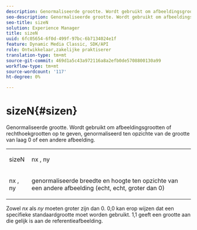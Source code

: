 ```yaml
---
description: Genormaliseerde grootte. Wordt gebruikt om afbeeldingsgrootten of rechthoekgrootten op te geven, genormaliseerd ten opzichte van de grootte van laag 0 of een andere afbeelding.
seo-description: Genormaliseerde grootte. Wordt gebruikt om afbeeldingsgrootten of rechthoekgrootten op te geven, genormaliseerd ten opzichte van de grootte van laag 0 of een andere afbeelding.
seo-title: sizeN
solution: Experience Manager
title: sizeN
uuid: 6fc05654-6f0d-499f-97bc-6b7134024e1f
feature: Dynamic Media Classic, SDK/API
role: Ontwikkelaar,zakelijke praktiserer
translation-type: tm+mt
source-git-commit: 469d1a5c43a972116a8a2efb0de5708800130a99
workflow-type: tm+mt
source-wordcount: '117'
ht-degree: 0%

---
```



# sizeN{#sizen}

Genormaliseerde grootte. Wordt gebruikt om afbeeldingsgrootten of rechthoekgrootten op te geven, genormaliseerd ten opzichte van de grootte van laag 0 of een andere afbeelding.

<table id="simpletable_BB36205775D4447084E527E2630D28B9"> 
 <tr class="strow"> 
  <td class="stentry"> <p><span class="codeph"> <span class="varname"> sizeN</span> </span> </p></td> 
  <td class="stentry"> <p><span class="codeph"> <span class="varname"> nx</span> </span>,  <span class="codeph"><span class="varname"> ny</span></span> </p></td> 
 </tr> 
 <tr class="strow"> 
  <td class="stentry"> <p><span class="codeph"> <span class="varname"> nx</span> </span>,  <span class="codeph"><span class="varname"> ny</span></span> </p></td> 
  <td class="stentry"> <p>genormaliseerde breedte en hoogte ten opzichte van een andere afbeelding (echt, echt, groter dan 0) </p></td> 
 </tr> 
</table>

Zowel *nx* als *ny* moeten groter zijn dan 0. 0,0 kan erop wijzen dat een specifieke standaardgrootte moet worden gebruikt. 1,1 geeft een grootte aan die gelijk is aan de referentieafbeelding.
